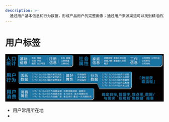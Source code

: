 ```yaml
---
description: >-
  通过用户基本信息和行为数据，形成产品用户的完整画像；通过用户来源渠道可以找到精准的投放渠道；通过人群的聚散分布范围，可以快速圈定异业合作伙伴，对获客有实际的指导意义，找到更多类似画像的外部用户
---
```


# 用户标签

![&#x8FD0;&#x8425;&#x7814;&#x7A76;&#x793E; &#x300A;&#x8FD0;&#x8425;&#x6280;&#x80FD;&#x5730;&#x56FE;2.0&#x300B;](../.gitbook/assets/image%20%283%29.png)

* 用户常用所在地
* 
